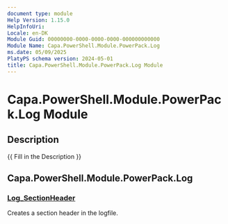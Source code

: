 ```yaml
---
document type: module
Help Version: 1.15.0
HelpInfoUri: 
Locale: en-DK
Module Guid: 00000000-0000-0000-0000-000000000000
Module Name: Capa.PowerShell.Module.PowerPack.Log
ms.date: 05/09/2025
PlatyPS schema version: 2024-05-01
title: Capa.PowerShell.Module.PowerPack.Log Module
---
```


# Capa.PowerShell.Module.PowerPack.Log Module

## Description

{{ Fill in the Description }}

## Capa.PowerShell.Module.PowerPack.Log

### [Log_SectionHeader](Log_SectionHeader.md)

Creates a section header in the logfile.

